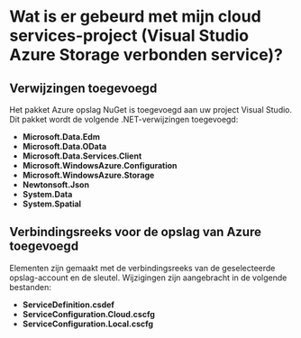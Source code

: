 <properties
    pageTitle="Wat is er gebeurd met mijn project cloud-service? | Microsoft Azure | Visual Studio verbonden services"
    description="Wordt beschreven wat gebeurt er in een cloud services-project nadat de verbinding met een Azure opslag-account gebruik van Visual Studio services verbonden"
    services="storage"
    documentationCenter=""
    authors="TomArcher"
    manager="douge"
    editor=""/>

<tags
    ms.service="storage"
    ms.workload="web"
    ms.tgt_pltfrm="vs-what-happened"
    ms.devlang="na"
    ms.topic="article"
    ms.date="08/15/2016"
    ms.author="tarcher"/>

# <a name="what-happened-to-my-cloud-services-project-visual-studio-azure-storage-connected-service"></a>Wat is er gebeurd met mijn cloud services-project (Visual Studio Azure Storage verbonden service)?

## <a name="references-added"></a>Verwijzingen toegevoegd

Het pakket Azure opslag NuGet is toegevoegd aan uw project Visual Studio.  
Dit pakket wordt de volgende .NET-verwijzingen toegevoegd:

- **Microsoft.Data.Edm**
- **Microsoft.Data.OData**
- **Microsoft.Data.Services.Client**
- **Microsoft.WindowsAzure.Configuration**
- **Microsoft.WindowsAzure.Storage**
- **Newtonsoft.Json**
- **System.Data**
- **System.Spatial**

## <a name="connection-string-for-azure-storage-added"></a>Verbindingsreeks voor de opslag van Azure toegevoegd
Elementen zijn gemaakt met de verbindingsreeks van de geselecteerde opslag-account en de sleutel. Wijzigingen zijn aangebracht in de volgende bestanden:

- **ServiceDefinition.csdef**
- **ServiceConfiguration.Cloud.cscfg**
- **ServiceConfiguration.Local.cscfg**
